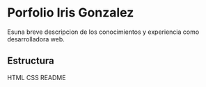 # Porfolio Iris Gonzalez 
Esuna breve descripcion de los conocimientos y experiencia como desarrolladora web.

## Estructura
HTML
CSS
README
